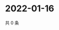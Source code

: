 # 2022-01-16

共 0 条

<!-- BEGIN WEIBO -->
<!-- 最后更新时间 Sun Jan 16 2022 13:14:57 GMT+0800 (China Standard Time) -->

<!-- END WEIBO -->
